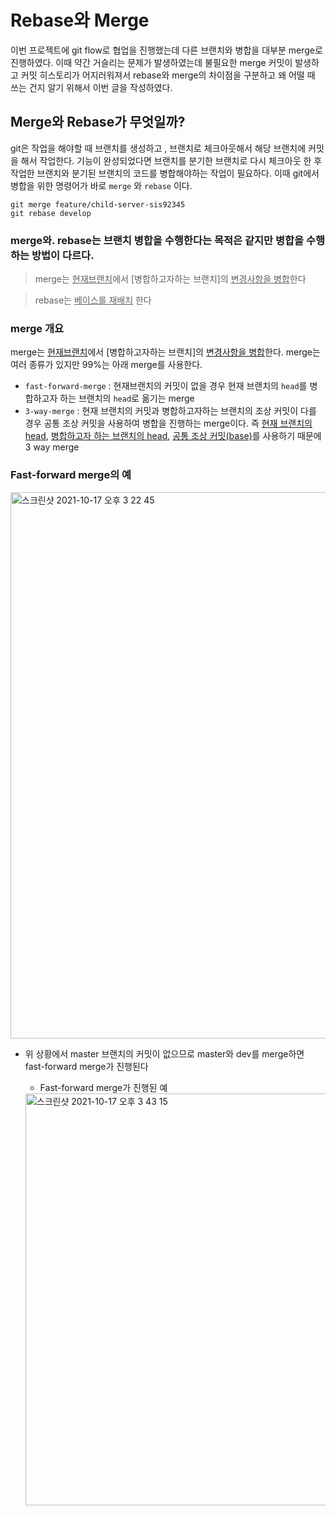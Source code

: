 # Rebase와 Merge

이번 프로젝트에 git flow로 협업을 진행했는데 다른 브랜치와 병합을 대부분 merge로 진행하였다. 이때 약간 거슬리는 문제가 발생하였는데 불필요한 merge 커밋이 발생하고 커밋 히스토리가 어지러워져서 rebase와 merge의 차이점을 구분하고 왜 어떨 때 쓰는 건지 알기 위해서 이번 글을 작성하였다.

## Merge와 Rebase가 무엇일까?

git은 작업을 해야할 때 브랜치를 생성하고 , 브랜치로 체크아웃해서 해당 브랜치에 커밋을 해서 작업한다. 기능이 완성되었다면 브랜치를 분기한 브랜치로 다시 체크아웃 한 후 작업한 브랜치와 분기된 브랜치의 코드를 병합해야하는 작업이 필요하다. 이때 git에서 병합을 위한 명령어가 바로 `merge` 와 `rebase` 이다.

```
git merge feature/child-server-sis92345
git rebase develop
```

### merge와. rebase는 브랜치 병합을 수행한다는 목적은 같지만 병합을 수행하는 방법이 다르다.

> merge는 <u>현재브랜치</u>에서 [병합하고자하는 브랜치]의 <u>변경사항을 병합</u>한다

> rebase는 <u>베이스를 재배치</u> 한다

### merge 개요

merge는 <u>현재브랜치</u>에서 [병합하고자하는 브랜치]의 <u>변경사항을 병합</u>한다. merge는 여러 종류가 있지만 99%는 아래 merge를 사용한다.

- `fast-forward-merge` : 현재브랜치의 커밋이 없을 경우 현재 브랜치의 `head`를 병합하고자 하는 브랜치의 `head`로 옮기는 merge
- `3-way-merge` : 현재 브랜치의 커밋과 병합하고자하는 브랜치의 조상 커밋이 다를 경우 공통 조상 커밋을 사용하여 병합을 진행하는 merge이다. 즉 <u>현재 브랜치의 head</u>, <u>병합하고자 하는 브랜치의 head</u>, <u>공통 조상 커밋(base)</u>를 사용하기 때문에 3 way merge

### Fast-forward merge의 예

<img width="874" alt="스크린샷 2021-10-17 오후 3 22 45" src="https://user-images.githubusercontent.com/68282095/137614375-1d402697-c431-4637-8101-e87210c13c29.png">

- 위 상황에서 master 브랜치의 커밋이 없으므로 master와 dev를 merge하면 fast-forward merge가 진행된다

  - Fast-forward merge가 진행된 예

  <img width="659" alt="스크린샷 2021-10-17 오후 3 43 15" src="https://user-images.githubusercontent.com/68282095/137614988-73ea2507-ec51-446e-8407-80618149a55c.png">